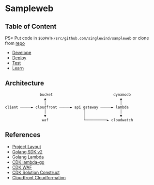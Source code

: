# Sampleweb

## Table of Content

PS> Put code in `$GOPATH/src/github.com/singlewind/sampleweb` or clone from [repo](https://github.com/singlewind/sampleweb)

- [Develope](docs/DEVELOP.md)
- [Deploy](docs/DEPLOY.md)
- [Test](docs/TEST.md)
- [Learn](docs/LEARN.md)

## Architecture
```
                bucket                            dynamodb
                  ▲                                  ▲
                  │                                  │
client ─────► cloudfront ─────► api gateway ─────► lambda
                  │                 │                │
                  ▼                 │                ▼
                 waf                └──────────► cloudwatch
```

## References
- [Project Layout](https://github.com/golang-standards/project-layout)
- [Golang SDK v2](https://pkg.go.dev/github.com/aws/aws-sdk-go-v2)
- [Golang Lambda](https://docs.aws.amazon.com/lambda/latest/dg/lambda-golang.html)
- [CDK lambda-go](https://docs.aws.amazon.com/cdk/api/latest/typescript/api/aws-lambda-go.html)
- [CDK WAF](https://github.com/cdk-patterns/serverless/blob/main/the-waf-apigateway/typescript/lib/api-gateway-stack.ts)
- [CDK Solution Construct](https://docs.aws.amazon.com/solutions/latest/constructs/welcome.html)
- [Cloudfront Cloudformation](https://docs.aws.amazon.com/AWSCloudFormation/latest/UserGuide/aws-properties-cloudfront-distribution-distributionconfig.html#cfn-cloudfront-distribution-distributionconfig-webaclid)